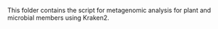 This folder contains the script for metagenomic analysis for plant and microbial members using Kraken2.
